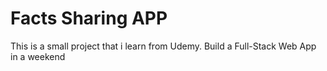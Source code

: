 # Facts Sharing APP

This is a small project that i learn from Udemy. Build a Full-Stack Web App in a weekend
